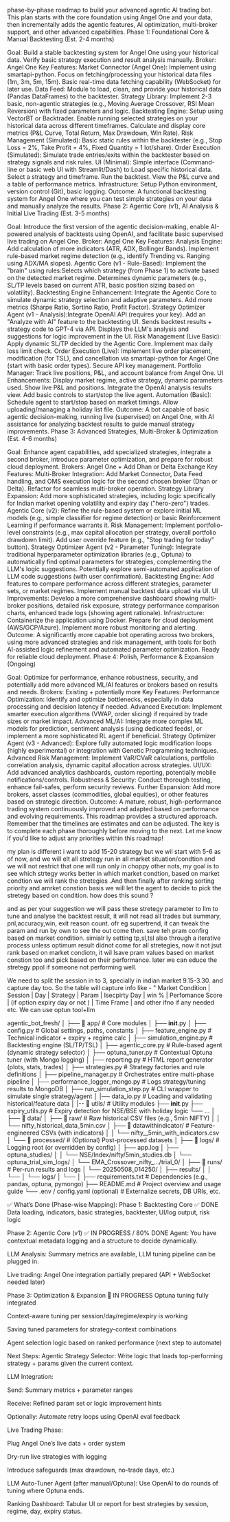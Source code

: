 phase-by-phase roadmap to build your advanced agentic AI trading bot. This plan starts with the core foundation using Angel One and your data, then incrementally adds the agentic features, AI optimization, multi-broker support, and other advanced capabilities.
Phase 1: Foundational Core & Manual Backtesting (Est. 2-4 months)

Goal: Build a stable backtesting system for Angel One using your historical data. Verify basic strategy execution and result analysis manually.
Broker: Angel One
Key Features:
Market Connector (Angel One): Implement using smartapi-python. Focus on fetching/processing your historical data files (1m, 3m, 5m, 15m). Basic real-time data fetching capability (WebSocket) for later use.
Data Feed: Module to load, clean, and provide your historical data (Pandas DataFrames) to the backtester.
Strategy Library: Implement 2-3 basic, non-agentic strategies (e.g., Moving Average Crossover, RSI Mean Reversion) with fixed parameters and logic.
Backtesting Engine: Setup using VectorBT or Backtrader. Enable running selected strategies on your historical data across different timeframes. Calculate and display core metrics (P&L Curve, Total Return, Max Drawdown, Win Rate).
Risk Management (Simulated): Basic static rules within the backtester (e.g., Stop Loss = 2%, Take Profit = 4%, Fixed Quantity = 1 lot/share).
Order Execution (Simulated): Simulate trade entries/exits within the backtester based on strategy signals and risk rules.
UI (Minimal): Simple interface (Command-line or basic web UI with Streamlit/Dash) to:Load specific historical data.
Select a strategy and timeframe.
Run the backtest.
View the P&L curve and a table of performance metrics.
Infrastructure: Setup Python environment, version control (Git), basic logging.
Outcome: A functional backtesting system for Angel One where you can test simple strategies on your data and manually analyze the results.
Phase 2: Agentic Core (v1), AI Analysis & Initial Live Trading (Est. 3-5 months)

Goal: Introduce the first version of the agentic decision-making, enable AI-powered analysis of backtests using OpenAI, and facilitate basic supervised live trading on Angel One.
Broker: Angel One
Key Features:
Analysis Engine: Add calculation of more indicators (ATR, ADX, Bollinger Bands). Implement rule-based market regime detection (e.g., identify Trending vs. Ranging using ADX/MA slopes).
Agentic Core (v1 - Rule-Based): Implement the "brain" using rules:Selects which strategy (from Phase 1) to activate based on the detected market regime.
Determines dynamic parameters (e.g., SL/TP levels based on current ATR, basic position sizing based on volatility).
Backtesting Engine Enhancement: Integrate the Agentic Core to simulate dynamic strategy selection and adaptive parameters. Add more metrics (Sharpe Ratio, Sortino Ratio, Profit Factor).
Strategy Optimizer Agent (v1 - Analysis):Integrate OpenAI API (requires your key).
Add an "Analyze with AI" feature to the backtesting UI.
Sends backtest results + strategy code to GPT-4 via API.
Displays the LLM's analysis and suggestions for logic improvement in the UI.
Risk Management (Live Basic): Apply dynamic SL/TP decided by the Agentic Core. Implement max daily loss limit check.
Order Execution (Live): Implement live order placement, modification (for TSL), and cancellation via smartapi-python for Angel One (start with basic order types). Secure API key management.
Portfolio Manager: Track live positions, P&L, and account balance from Angel One.
UI Enhancements: Display market regime, active strategy, dynamic parameters used. Show live P&L and positions. Integrate the OpenAI analysis results view. Add basic controls to start/stop the live agent.
Automation (Basic): Schedule agent to start/stop based on market timings. Allow uploading/managing a holiday list file.
Outcome: A bot capable of basic agentic decision-making, running live (supervised) on Angel One, with AI assistance for analyzing backtest results to guide manual strategy improvements.
Phase 3: Advanced Strategies, Multi-Broker & Optimization (Est. 4-6 months)

Goal: Enhance agent capabilities, add specialized strategies, integrate a second broker, introduce parameter optimization, and prepare for robust cloud deployment.
Brokers: Angel One + Add Dhan or Delta Exchange
Key Features:
Multi-Broker Integration: Add Market Connector, Data Feed handling, and OMS execution logic for the second chosen broker (Dhan or Delta). Refactor for seamless multi-broker operation.
Strategy Library Expansion: Add more sophisticated strategies, including logic specifically for Indian market opening volatility and expiry day ("hero-zero") trades.
Agentic Core (v2): Refine the rule-based system or explore initial ML models (e.g., simple classifier for regime detection) or basic Reinforcement Learning if performance warrants it.
Risk Management: Implement portfolio-level constraints (e.g., max capital allocation per strategy, overall portfolio drawdown limit). Add user override feature (e.g., "Stop trading for today" button).
Strategy Optimizer Agent (v2 - Parameter Tuning): Integrate traditional hyperparameter optimization libraries (e.g., Optuna) to automatically find optimal parameters for strategies, complementing the LLM's logic suggestions. Potentially explore semi-automated application of LLM code suggestions (with user confirmation).
Backtesting Engine: Add features to compare performance across different strategies, parameter sets, or market regimes. Implement manual backtest data upload via UI.
UI Improvements: Develop a more comprehensive dashboard showing multi-broker positions, detailed risk exposure, strategy performance comparison charts, enhanced trade logs (showing agent rationale).
Infrastructure: Containerize the application using Docker. Prepare for cloud deployment (AWS/GCP/Azure). Implement more robust monitoring and alerting.
Outcome: A significantly more capable bot operating across two brokers, using more advanced strategies and risk management, with tools for both AI-assisted logic refinement and automated parameter optimization. Ready for reliable cloud deployment.
Phase 4: Polish, Performance & Expansion (Ongoing)

Goal: Optimize for performance, enhance robustness, security, and potentially add more advanced ML/AI features or brokers based on results and needs.
Brokers: Existing + potentially more
Key Features:
Performance Optimization: Identify and optimize bottlenecks, especially in data processing and decision latency if needed.
Advanced Execution: Implement smarter execution algorithms (VWAP, order slicing) if required by trade sizes or market impact.
Advanced ML/AI: Integrate more complex ML models for prediction, sentiment analysis (using dedicated feeds), or implement a more sophisticated RL agent if beneficial.
Strategy Optimizer Agent (v3 - Advanced): Explore fully automated logic modification loops (highly experimental) or integration with Genetic Programming techniques.
Advanced Risk Management: Implement VaR/CVaR calculations, portfolio correlation analysis, dynamic capital allocation across strategies.
UI/UX: Add advanced analytics dashboards, custom reporting, potentially mobile notifications/controls.
Robustness & Security: Conduct thorough testing, enhance fail-safes, perform security reviews.
Further Expansion: Add more brokers, asset classes (commodities, global equities), or other features based on strategic direction.
Outcome: A mature, robust, high-performance trading system continuously improved and adapted based on performance and evolving requirements.
This roadmap provides a structured approach. Remember that the timelines are estimates and can be adjusted. The key is to complete each phase thoroughly before moving to the next. Let me know if you'd like to adjust any priorities within this roadmap!




my plan is different i want to add 15-20 strategy but we wil start with 5-6 as of now, and we will elt all stretegy run in all market situation/condtion and we will not restrict that one will run only in choppy other nots, my goal is to see which strtegy works better in which market condtion, based on market condtion we will rank the stretegies .And then finally after ranking sorting priority and amrket constion basis we will let the agent to decide to pick the stretegy based on condition. how does this sound ?

and as per your suggestion we will pass these stretegy parameter to llm to tune and analyse the backtest result, it will not read all trades but summary, pnl,accuracy,win, exit reason count. ofr eg supertrend, it can tweak the param and run by own to see the out come then. save teh pram confirg based on market condition. simialr ly setting tp,sl,tsl also through a iterative process unless optimum result didnot come for all stretegies, now it not jsut rank based on market condiotn, it wil lsave pram values based on market constion too and pick based on their performance. later we can educe the stretegy ppol if someone not performing well.


We need to split the session in to 3, specially in indian market 9.15-3.30. and capture day too. So the table will capture info like - " Market Condition | Session | Day | Strategy | Param | Isecpirty Day | win % | Perfomance Score | (if option expiry day or not ) | Time Frame | and other ifno if any needed etc. We can use optun tool+llm


agentic_bot_fresh/
│
├── 📁 app/                            # Core modules
│   ├── __init__.py
│   ├── config.py                     # Global settings, paths, constants
│   ├── feature_engine.py            # Technical indicator + expiry + regime calc
│   ├── simulation_engine.py         # Backtesting engine (SL/TP/TSL)
│   ├── agentic_core.py              # Rule-based agent (dynamic strategy selector)
│   ├── optuna_tuner.py              # Contextual Optuna tuner (with Mongo logging)
│   ├── reporting.py                 # HTML report generator (plots, stats, trades)
│   ├── strategies.py                # Strategy factories and rule definitions
│   ├── pipeline_manager.py          # Orchestrates entire multi-phase pipeline
│   ├── performance_logger_mongo.py  # Logs strategy/tuning results to MongoDB
│   ├── run_simulation_step.py       # CLI wrapper to simulate single strategy/agent
│   |── data_io.py                   # Loading and validating historical/feature data
│   |-- 📁 utils/                          # Utility modules
        ├── __init__.py
        ├── expiry_utils.py              # Expiry detection for NSE/BSE with holiday logic
        └── ...
│
├── 📁 data/
│   ├── 📁 raw/                       # Raw historical CSV files (e.g., 5min NIFTY)
│   │   └── nifty_historical_data_5min.csv
│   ├── 📁 datawithindicator/        # Feature-engineered CSVs (with indicators)
│   │   └── nifty__5min_with_indicators.csv
│   └── 📁 processed/                # (Optional) Post-processed datasets
│
├── 📁 logs/                          # Logging root (or overridden by config)
│   ├── app.log
│   ├── optuna_studies/
│   │   └── NSE/Index/nifty/5min_studies.db
│   └── optuna_trial_sim_logs/
│       └── EMA_Crossover_nifty_.../trial_0/
│
├── 📁 runs/                          # Per-run results and logs
│   └── 20250508_014250/
│       ├── results/
│       │   └── <json summaries>
│       └── logs/
│           └── <per-trial logs>
│
├── requirements.txt                 # Dependencies (e.g., pandas, optuna, pymongo)
├── README.md                        # Project overview and usage guide
└── .env / config.yaml (optional)   # Externalize secrets, DB URIs, etc.



✅ What’s Done (Phase-wise Mapping):
Phase 1: Backtesting Core ✅ DONE
Data loading, indicators, basic strategies, backtester, UI/log output, risk logic

Phase 2: Agentic Core (v1) ✅ IN PROGRESS / 80% DONE
Agent: You have contextual metadata logging and a structure to decide dynamically.

LLM Analysis: Summary metrics are available, LLM tuning pipeline can be plugged in.

Live trading: Angel One integration partially prepared (API + WebSocket needed later)

Phase 3: Optimization & Expansion 🔄 IN PROGRESS
Optuna tuning fully integrated

Context-aware tuning per session/day/regime/expiry is working

Saving tuned parameters for strategy-context combinations

Agent selection logic based on ranked performance (next step to automate)

Next Steps:
Agentic Strategy Selector: Write logic that loads top-performing strategy + params given the current context.

LLM Integration:

Send: Summary metrics + parameter ranges

Receive: Refined param set or logic improvement hints

Optionally: Automate retry loops using OpenAI eval feedback

Live Trading Phase:

Plug Angel One’s live data + order system

Dry-run live strategies with logging

Introduce safeguards (max drawdown, no-trade days, etc.)

LLM Auto-Tuner Agent (after manual/Optuna): Use OpenAI to do rounds of tuning where Optuna ends.

Ranking Dashboard: Tabular UI or report for best strategies by session, regime, day, expiry status.

